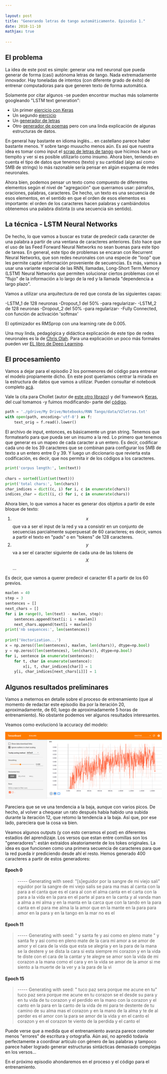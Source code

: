 ```yaml
---

layout: post
title: "Generando letras de tango automáticamente. Episodio 1."
date: 2018-11-10
mathjax: true

---
```


## El problema

La idea de este post es simple: generar una red neuronal que pueda generar de forma (casi) autónoma letras de tango. Nada extremadamente innovador. Hay toneladas de intentos (con diferente grado de éxito) de entrenar computadoras para que generen texto de forma automática.

Solamente por citar algunos -se pueden encontrar muchas más solamente googleando "LSTM text generation":

- Un primer [ejercicio con Keras](https://machinelearningmastery.com/text-generation-lstm-recurrent-neural-networks-python-keras/)
- Un segundo [ejercicio](https://medium.freecodecamp.org/applied-introduction-to-lstms-for-text-generation-380158b29fb3)
- Un [generador de letras](https://medium.com/coinmonks/word-level-lstm-text-generator-creating-automatic-song-lyrics-with-neural-networks-b8a1617104fb)
- Otro [generador de poemas](https://www.analyticsvidhya.com/blog/2018/03/text-generation-using-python-nlp/) pero con una linda explicación de algunas estructuras de datos.

En general hay bastante en idioma inglés... en castellano parece haber bastante menos. Y sobre tango muuucho menos aún. Es así que nuestra idea es tomar como input el [scrap de letras de tango](https://github.com/gefero/tango_scrap) que hicimos hace un tiempito y ver si es posible utilizarlo como insumo. Ahora bien, teniendo en cuenta el tipo de datos que tenemos (texto) y su cantidad (algo así como 5MB de strings) lo más razonable sería pensar en algún esquema de redes neuronales.

Ahora bien, podemos pensar un texto como compuesto de diferentes elementos según el nivel de "agregación" que querramos usar: párrafos, oraciones, palabras, caracteres. De hecho, un texto es una secuencia de esos elementos, en el sentido en que el orden de esos elementos es importante: el orden de los caracteres hacen palabras y cambiándolos obtenemos una palabra distinta (o una secuencia sin sentido).


## La técnica - LSTM Neural Networks

De hecho, lo que vamos a buscar es tratar de predecir cada cararcter de una palabra a partir de una ventana de caracteres anteriores. Esto hace que el uso de las Feed Forward Neural Networks no sean buenas para este tipo de tareas. En general, este tipo de problemas se encaran con Recurrent Neural Networks, que son redes neuronales con una especie de "loop" que les permite captar información proveniente de secuencias. Es más, vamos a usar una variante especial de las RNN, llamadas, Long-Short Term Memory (LSTM) Neural Networks que permiten solucionar ciertos problemas con el "flujo" de la información a lo largo de la red y la llamada "dependencia a largo plazo".

Vamos a utilizar una arquitectura de red que consta de las siguientes capas:

-LSTM_1 de 128 neuronas
-Dropout_1 del 50% -para regularizar-
-LSTM_2 de 128 neuronas
-Dropout_2 del 50% -para regularizar-
-Fully Connected, con función de activación 'softmax'

El optimizador es RMSprop con una learning rate de 0.005.

Una muy linda, pedagógica y didáctica explicación de este tipo de redes neuronales
es la de [Chris Olah](http://colah.github.io/posts/2015-08-Understanding-LSTMs/). Para una explicación un poco más formales pueden ver [EL libro de Deep Learning](https://www.deeplearningbook.org/).


## El procesamiento

Vamos a dejar para el episodio 2 los pormenores del código para entrenar el modelo propiamente dicho.
En este post queríamos centrar la mirada en la estructura de datos que vamos a utilizar. Pueden consultar el notebook completo [acá](https://colab.research.google.com/drive/1mB01KCbzBkY53vaCrch7uv1F6ReKCaMm).

Vale la cita para Chollet (autor de [este otro librazo](https://www.manning.com/books/deep-learning-with-python)) y del framework [Keras](https://keras.io/), del cual tomamos -y fuimos modificando- parte del [código](https://github.com/keras-team/keras/blob/master/examples/lstm_text_generation.py).

```python
path = './gdrive/My Drive/Notebooks/RNN Tango/data/V2letras.txt'
with open(path, encoding='utf-8') as f:
    text_orig = f.read().lower()
```

El archivo de input, entonces, es básicamente un gran string.  Tenemos que formatearlo para que pueda ser un insumo a la red. Lo primero que tenemos que generar es un mapeo de cada caracter a un entero. Es decir, codificar cada uno de los 39 caracteres que se combinan para configurar los 5MB de texto a un entero entre 0 y 39. Y luego un diccionario que revierta esta codificación, es decir, que nos permita ir de los códigos a los caracteres.

```python
print('corpus length:', len(text))

chars = sorted(list(set(text)))
print('total chars:', len(chars))
char_indices = dict((c, i) for i, c in enumerate(chars))
indices_char = dict((i, c) for i, c in enumerate(chars))
```

Ahora bien, lo que vamos a hacer es generar dos objetos a partir de este bloque de texto:

1. $$x$$ que va a ser el input de la red y va a consistir en un conjunto de secuencias parcialmente superpuesat de 60 caracteres; es decir, vamos a partir el texto en "pads" o en "tokens" de 128 caracteres.
2. $$y$$ va a ser el caracter siguiente de cada una de las tokens de $$X$$...

Es decir, que vamos a querer predecir el caracter 61 a partir de los 60 previos.

```python
maxlen = 40
step = 3
sentences = []
next_chars = []
for i in range(0, len(text) - maxlen, step):
    sentences.append(text[i: i + maxlen])
    next_chars.append(text[i + maxlen])
print('nb sequences:', len(sentences))

print('Vectorization...')
x = np.zeros((len(sentences), maxlen, len(chars)), dtype=np.bool)
y = np.zeros((len(sentences), len(chars)), dtype=np.bool)
for i, sentence in enumerate(sentences):
    for t, char in enumerate(sentence):
        x[i, t, char_indices[char]] = 1
    y[i, char_indices[next_chars[i]]] = 1
```

## Algunos resultados preliminares

Vamos a meternos en detalle sobre el proceso de entrenamiento (que al momento de redactar este episodio iba por la iteración 20, aproximadamente, de 60, luego de aproximadamente 5 horas de entrenamiento). No obstante podemos ver algunos resultados interesantes.

Veamos como evolucionó la accuracy del modelo:

![accuracy](_posts/_images/LSTM_tango_acc.png)

Pareciera que se ve una tendencia a la baja, aunque con varios picos. De hecho, al volver a chequear un rato después había habido una subida durante la iteración 12, que retomo la tendencia a la baja. Así que, por ese lado, pareciera que la cosa va bien.

Veamos algunos outputs (y con esto cerramos el post) en diferentes estadíos del aprendizaje. Los versos que estan entre comillas son los "generadores": están extraidos aleatoriamente de los tokes originales. La idea es que funcionen como una primera secuencia de caracteres para que la red pueda ir prediciendo desde ahí el resto. Hemos generado 400 caracteres a partir de estos generadores:

#### Epoch 0

> ----- Generating with seed: "[s]eguidor  por la sangre de mi viejo sali"
eguidor
 por la sangre de mi viejo salis
 se para ma mas al canta
 con la para a el canta
 que es el cara
 al con el alma
 canta en el carta
 con la para a la vida
 en la para en el parte
 al para en la canta
 y al vanda man a alma
 a mi alma
 y en la manta en la carca
 que con la tando en la para
 canta en el para
 me alma la la amor
 que en la mante en la para
 para amor en la para
 y en la tango en la mar
 no es el

#### Epoch 11
> ----- Generating with seed: " y santa fe
 y asi como en pleno mate
"
 y santa fe
 y asi como en pleno mate
 de la cara mi amor
 a se amor de amor
 y el cara de la vida
 que esta se alegria
 y en la para
 de la mana
 se la destere
 y se dista la cara
 si esta siempre mi corazon
 y en la vida te diste
 con el cara de la cantar
 y te alegre se amor
 son la vida de mi corazon
 a la mana como el cara
 y en la vida
 se amor de la amor
 si me siento a la muerte de la ver
 y a la para de la vi


#### Epoch 15
> ----- Generating with seed: " tuco paz
 sera porque me acune
 en tu"
 tuco paz
 sera porque me acune
 en tu corazon
 se el desde su para
 y en tu vida de tu corazon
 y el perdido en la mano
 con la corazon
 y el canto en la para
 en la canto de la vida
 de mi para
 te destente de tu camino
 de su alma mas el corazon
 y en la mano de la alma
 y te de al perder
 es el amor
 con la para
 se amor de la vida
 y en el canto el corazon
 y en el corazon
 te viento de la perdida
 y el canto el

Puede verse que a medida que el entrenamiento avanza parece cometer menos "errores" de escritura y ortografía. Aún así, no apredió todavía perfectamente a coordinar artículo con género de las palabras y tampoco parece haber logrado generar estructuras sintácticas demasiado complejas en los versos...

En el próximo episodio ahondaremos en el proceso y el código para el entrenamiento.
